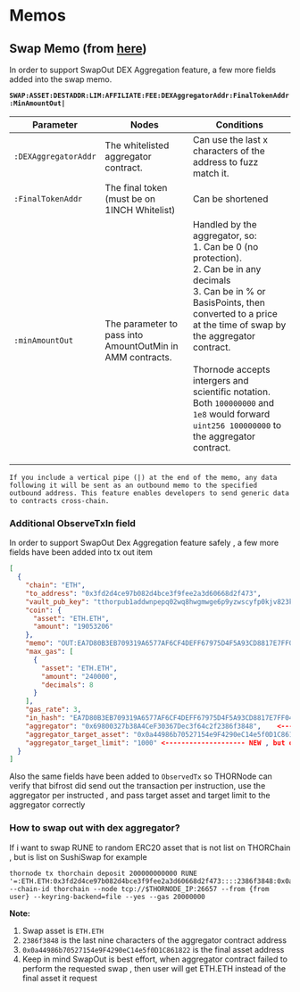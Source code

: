 # Memos

## Swap Memo (from [here](https://gitlab.com/thorchain/thornode/-/merge_requests/2218))

In order to support SwapOut DEX Aggregation feature, a few more fields added into the swap memo.

**`SWAP:ASSET:DESTADDR:LIM:AFFILIATE:FEE:DEXAggregatorAddr:FinalTokenAddr:MinAmountOut|`**

| Parameter            | Nodes                                                     | Conditions                                                                                                                                                                                                                                                                                                                                                        |
| -------------------- | --------------------------------------------------------- | ----------------------------------------------------------------------------------------------------------------------------------------------------------------------------------------------------------------------------------------------------------------------------------------------------------------------------------------------------------------- |
| `:DEXAggregatorAddr` | The whitelisted aggregator contract.                      | Can use the last x characters of the address to fuzz match it.                                                                                                                                                                                                                                                                                                    |
| `:FinalTokenAddr`    | The final token (must be on 1INCH Whitelist)              | Can be shortened                                                                                                                                                                                                                                                                                                                                                  |
| `:minAmountOut`      | The parameter to pass into AmountOutMin in AMM contracts. | Handled by the aggregator, so:<br>1. Can be 0 (no protection). <br>2. Can be in any decimals<br>3. Can be in % or BasisPoints, then converted to a price at the time of swap by the aggregator contract.<br><br> Thornode accepts intergers and scientific notation. Both `100000000` and `1e8` would forward `uint256 100000000` to the aggregator contract.</p> |

```admonish success
If you include a vertical pipe (|) at the end of the memo, any data following it will be sent as an outbound memo to the specified outbound address. This feature enables developers to send generic data to contracts cross-chain.
```

### Additional ObserveTxIn field

In order to support SwapOut Dex Aggregation feature safely , a few more fields have been added into tx out item

```json
[
  {
    "chain": "ETH",
    "to_address": "0x3fd2d4ce97b082d4bce3f9fee2a3d60668d2f473",
    "vault_pub_key": "tthorpub1addwnpepq02wq8hwgmwge6p9yzwscyfp0kjv823kres7l7tcv89nn2zfu3jguu5s4qa",
    "coin": {
      "asset": "ETH.ETH",
      "amount": "19053206"
    },
    "memo": "OUT:EA7D80B3EB709319A6577AF6CF4DEFF67975D4F5A93CD8817E7FF04A048D1C5C",
    "max_gas": [
      {
        "asset": "ETH.ETH",
        "amount": "240000",
        "decimals": 8
      }
    ],
    "gas_rate": 3,
    "in_hash": "EA7D80B3EB709319A6577AF6CF4DEFF67975D4F5A93CD8817E7FF04A048D1C5C",
    "aggregator": "0x69800327b38A4CeF30367Dec3f64c2f2386f3848",    <-------------------- NEW
    "aggregator_target_asset": "0x0a44986b70527154e9F4290eC14e5f0D1C861822", <-------------------- NEW
    "aggregator_target_limit": "1000" <-------------------- NEW , but optional
  }
]
```

Also the same fields have been added to `ObservedTx` so THORNode can verify that bifrost did send out the transaction per instruction, use the aggregator per instructed , and pass target asset and target limit to the aggregator correctly

### How to swap out with dex aggregator?

If i want to swap RUNE to random ERC20 asset that is not list on THORChain , but is list on SushiSwap for example

```text
thornode tx thorchain deposit 200000000000 RUNE '=:ETH.ETH:0x3fd2d4ce97b082d4bce3f9fee2a3d60668d2f473::::2386f3848:0x0a44986b70527154e9F4290eC14e5f0D1C861822' --chain-id thorchain --node tcp://$THORNODE_IP:26657 --from {from user} --keyring-backend=file --yes --gas 20000000
```

**Note:**

1. Swap asset is `ETH.ETH`
2. `2386f3848` is the last nine characters of the aggregator contract address
3. `0x0a44986b70527154e9F4290eC14e5f0D1C861822` is the final asset address
4. Keep in mind SwapOut is best effort, when aggregator contract failed to perform the requested swap , then user will get ETH.ETH instead of the final asset it request
